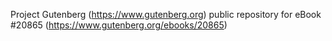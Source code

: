 Project Gutenberg (https://www.gutenberg.org) public repository for eBook #20865 (https://www.gutenberg.org/ebooks/20865)
